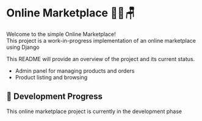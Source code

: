 # Online Marketplace 👗🧸🪑   

Welcome to the simple Online Marketplace!   
This project is a work-in-progress implementation of an online marketplace using Django  


This README will provide an overview of the project and its current status.  

* Admin panel for managing products and orders  
* Product listing and browsing  


## 🔨 Development Progress    
This online marketplace project is currently in the development phase


